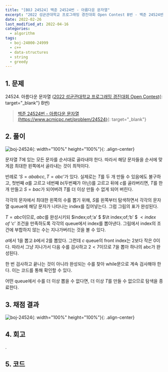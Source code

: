 ```yaml
---
title: "[BOJ 24524] 백준 24524번 - 아름다운 문자열"
excerpt: "2022 성균관대학교 프로그래밍 경진대회 Open Contest B번 - 백준 24524번 아름다운 문자열 풀이"
date: 2022-02-26
last_modified_at: 2022-04-16
categories:
  - algorithm
tags:
  - boj-24000-24999
  - c++
  - data-structures
  - string
  - greedy
---
```


## 1. 문제
$24524$. 아름다운 문자열 ([2022 성균관대학교 프로그래밍 경진대회 Open Contest](https://burningfalls.github.io/contest/2022-skku-baekjoon-contest/){: target="_blank"} B번)

> [백준 24524번 - 아름다운 문자열 (https://www.acmicpc.net/problem/24524)](https://www.acmicpc.net/problem/24524){: target="_blank"}

## 2. 풀이

![boj-24524](https://user-images.githubusercontent.com/30232837/161428046-d76c3e36-bd45-428f-b9c5-91cb01e07232.png "boj-24524"){: width="100%" height="100%"}{: .align-center}

문자열 $T$에 있는 모든 문자를 순서대로 골라내야 한다. 따라서 해당 문자들을 순서에 맞게끔 최대한 왼쪽에서 골라내는 것이 최적이다. 

반례로 ‘$S=ababcc,\, T=abc$’가 있다. 실제로는 $T$를 두 개 만들 수 있음에도 불구하고, 첫번째 $a$를 고르고 네번째 $b$(두번째가 아닌)를 고르고 뒤에 $c$를 골라버리면, $T$를 한 개 만들고 $S=bac$가 되어버려 $T$를 더 이상 만들 수 없게 되어 버린다.

각각의 문자에서 최대한 왼쪽의 수를 뽑기 위해, $S$를 왼쪽부터 탐색하면서 각각의 문자열 queue에 해당 문자가 나타나는 index를 집어넣는다. 그럼 그림의 표가 완성된다. 

$T=abc$이므로, $abc$를 완성시키되 $index\;of\;‘a’ $ $\lt index\;of\;‘b’ $ $\lt index\;of\;‘c’$ 조건을 만족하도록 각각의 queue에서 index를 뽑아낸다. 그림에서 index의 조건에 부합하지 않는 수는 지나가버리는 것을 볼 수 있다. 

$a$에서 $1$을 뽑고 $b$에서 $2$를 뽑았다. 그런데 $c$ queue의 front index는 $2$보다 작은 $0$이다. 따라서 그냥 지나가서 다음 수를 검사하고 $2 \lt 7$이므로 $7$을 뽑아 하나의 abc가 완성된다. 

한 번 검사하고 끝나는 것이 아니라 완성되는 수를 찾아 while문으로 계속 검사해야 한다. 이는 코드를 통해 확인할 수 있다. 

어떤 queue에서 수를 더 이상 뽑을 수 없다면, 더 이상 $T$를 만들 수 없으므로 탐색을 종료한다.

## 3. 채점 결과

![boj-24524](https://user-images.githubusercontent.com/30232837/161428186-43b05490-bf7b-42c7-abe2-6a994d4f6fe5.png "boj-24524"){: width="100%" height="100%"}{: .align-center}

## 4. 회고

.

## 5. 코드

<script src="https://gist.github.com/BurningFalls/cdb843a4acfdd0334f6016926ff6a5e0.js"></script>